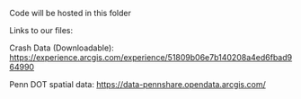 Code will be hosted in this folder

Links to our files:

Crash Data (Downloadable): https://experience.arcgis.com/experience/51809b06e7b140208a4ed6fbad964990

Penn DOT spatial data: https://data-pennshare.opendata.arcgis.com/
